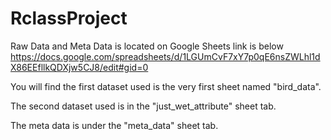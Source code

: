 # RclassProject

Raw Data and Meta Data is located on Google Sheets link is below
https://docs.google.com/spreadsheets/d/1LGUmCvF7xY7p0qE6nsZWLhl1dX86EEfllkQDXjw5CJ8/edit#gid=0

You will find the first dataset used is the very first sheet named "bird_data".

The second dataset used is in the "just_wet_attribute" sheet tab.

The meta data is under the "meta_data" sheet tab.
